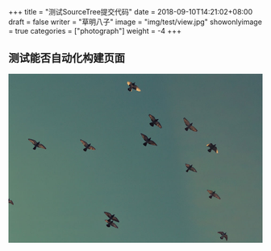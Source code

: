 +++
title = "测试SourceTree提交代码"
date = 2018-09-10T14:21:02+08:00
draft = false
writer = "草明八子"
image = "img/test/view.jpg"
showonlyimage = true
categories = ["photograph"]
weight = -4
+++

## 测试能否自动化构建页面
![测试](../../img/portfolio/birds.jpg)
